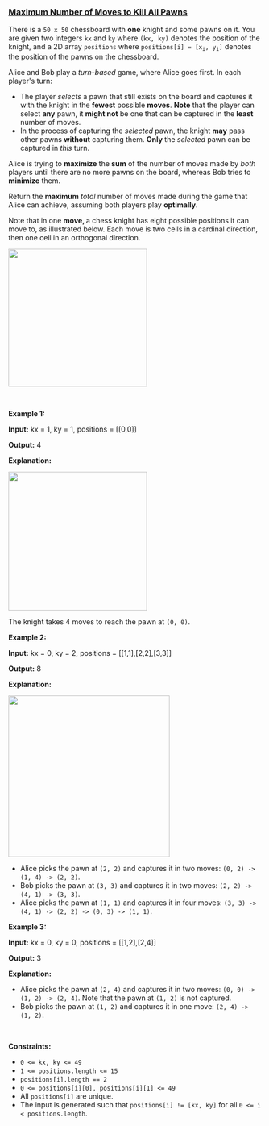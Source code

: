 ### [Maximum Number of Moves to Kill All Pawns](https://leetcode.com/problems/maximum-number-of-moves-to-kill-all-pawns)

<p>There is a <code>50 x 50</code> chessboard with <strong>one</strong> knight and some pawns on it. You are given two integers <code>kx</code> and <code>ky</code> where <code>(kx, ky)</code> denotes the position of the knight, and a 2D array <code>positions</code> where <code>positions[i] = [x<sub>i</sub>, y<sub>i</sub>]</code> denotes the position of the pawns on the chessboard.</p>

<p>Alice and Bob play a <em>turn-based</em> game, where Alice goes first. In each player&#39;s turn:</p>

<ul>
	<li>The player <em>selects </em>a pawn that still exists on the board and captures it with the knight in the <strong>fewest</strong> possible <strong>moves</strong>. <strong>Note</strong> that the player can select <strong>any</strong> pawn, it <strong>might not</strong> be one that can be captured in the <strong>least</strong> number of moves.</li>
	<li><span>In the process of capturing the <em>selected</em> pawn, the knight <strong>may</strong> pass other pawns <strong>without</strong> capturing them</span>. <strong>Only</strong> the <em>selected</em> pawn can be captured in <em>this</em> turn.</li>
</ul>

<p>Alice is trying to <strong>maximize</strong> the <strong>sum</strong> of the number of moves made by <em>both</em> players until there are no more pawns on the board, whereas Bob tries to <strong>minimize</strong> them.</p>

<p>Return the <strong>maximum</strong> <em>total</em> number of moves made during the game that Alice can achieve, assuming both players play <strong>optimally</strong>.</p>

<p>Note that in one <strong>move, </strong>a chess knight has eight possible positions it can move to, as illustrated below. Each move is two cells in a cardinal direction, then one cell in an orthogonal direction.</p>

<p><img src="https://assets.leetcode.com/uploads/2024/08/01/chess_knight.jpg" style="width: 275px; height: 273px;" /></p>

<p>&nbsp;</p>
<p><strong class="example">Example 1:</strong></p>

<div class="example-block">
<p><strong>Input:</strong> <span class="example-io">kx = 1, ky = 1, positions = [[0,0]]</span></p>

<p><strong>Output:</strong> <span class="example-io">4</span></p>

<p><strong>Explanation:</strong></p>

<p><img alt="" src="https://assets.leetcode.com/uploads/2024/08/16/gif3.gif" style="width: 275px; height: 275px;" /></p>

<p>The knight takes 4 moves to reach the pawn at <code>(0, 0)</code>.</p>
</div>

<p><strong class="example">Example 2:</strong></p>

<div class="example-block">
<p><strong>Input:</strong> <span class="example-io">kx = 0, ky = 2, positions = [[1,1],[2,2],[3,3]]</span></p>

<p><strong>Output:</strong> <span class="example-io">8</span></p>

<p><strong>Explanation:</strong></p>

<p><strong><img alt="" src="https://assets.leetcode.com/uploads/2024/08/16/gif4.gif" style="width: 320px; height: 320px;" /></strong></p>

<ul>
	<li>Alice picks the pawn at <code>(2, 2)</code> and captures it in two moves: <code>(0, 2) -&gt; (1, 4) -&gt; (2, 2)</code>.</li>
	<li>Bob picks the pawn at <code>(3, 3)</code> and captures it in two moves: <code>(2, 2) -&gt; (4, 1) -&gt; (3, 3)</code>.</li>
	<li>Alice picks the pawn at <code>(1, 1)</code> and captures it in four moves: <code>(3, 3) -&gt; (4, 1) -&gt; (2, 2) -&gt; (0, 3) -&gt; (1, 1)</code>.</li>
</ul>
</div>

<p><strong class="example">Example 3:</strong></p>

<div class="example-block">
<p><strong>Input:</strong> <span class="example-io">kx = 0, ky = 0, positions = [[1,2],[2,4]]</span></p>

<p><strong>Output:</strong> <span class="example-io">3</span></p>

<p><strong>Explanation:</strong></p>

<ul>
	<li>Alice picks the pawn at <code>(2, 4)</code> and captures it in two moves: <code>(0, 0) -&gt; (1, 2) -&gt; (2, 4)</code>. Note that the pawn at <code>(1, 2)</code> is not captured.</li>
	<li>Bob picks the pawn at <code>(1, 2)</code> and captures it in one move: <code>(2, 4) -&gt; (1, 2)</code>.</li>
</ul>
</div>

<p>&nbsp;</p>
<p><strong>Constraints:</strong></p>

<ul>
	<li><code>0 &lt;= kx, ky &lt;= 49</code></li>
	<li><code>1 &lt;= positions.length &lt;= 15</code></li>
	<li><code>positions[i].length == 2</code></li>
	<li><code>0 &lt;= positions[i][0], positions[i][1] &lt;= 49</code></li>
	<li>All <code>positions[i]</code> are unique.</li>
	<li>The input is generated such that <code>positions[i] != [kx, ky]</code> for all <code>0 &lt;= i &lt; positions.length</code>.</li>
</ul>
